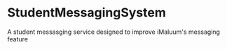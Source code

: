 # StudentMessagingSystem
A student messasging service designed to improve iMaluum's messaging feature
